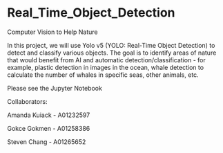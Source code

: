 # Real_Time_Object_Detection
Computer Vision to Help Nature

In this project, we will use Yolo v5 (YOLO: Real-Time Object Detection) to detect and classify various objects. The goal is to identify areas of nature that would benefit from AI and automatic detection/classification - for example, plastic detection in images in the ocean, whale detection to calculate the number of whales in specific seas, other animals, etc.

Please see the Jupyter Notebook

Collaborators:

Amanda Kuiack - A01232597

Gokce Gokmen - A01258386


Steven Chang - A01265652

